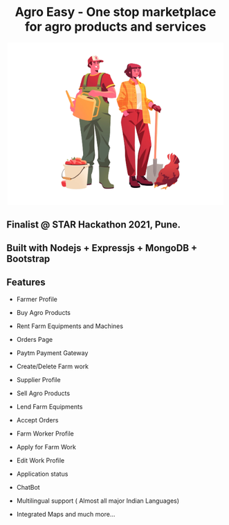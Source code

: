 <h1 align="center">Agro Easy - One stop marketplace for agro products and services <br /></h1>  
<p align="center">
  <img src="public/Asset/logo2.png" width="500" >
</p>

## Finalist @ STAR Hackathon 2021, Pune. 
## Built with Nodejs + Expressjs + MongoDB + Bootstrap

## Features

- Farmer Profile
- Buy Agro Products
- Rent Farm Equipments and Machines
- Orders Page
- Paytm Payment Gateway
- Create/Delete Farm work

- Supplier Profile
- Sell Agro Products
- Lend Farm Equipments
- Accept Orders

- Farm Worker Profile
- Apply for Farm Work
- Edit Work Profile
- Application status

- ChatBot
- Multilingual support ( Almost all major Indian Languages)
- Integrated Maps and much more...

